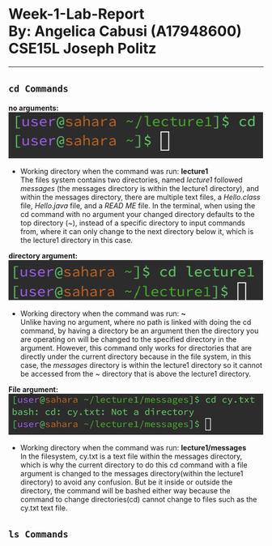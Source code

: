 Week-1-Lab-Report\
By: Angelica Cabusi (A17948600)\
CSE15L Joseph Politz
=========
---

## `cd Commands`
__no arguments:__\
![Image](1.png)

- Working directory when the command was run: **lecture1**\
The files system contains two directories, named _lecture1_ followed _messages_ (the messages directory is within the lecture1 directory), and within the messages directory, there are multiple text files,
a _Hello.class_ file, _Hello.java_ file, and a _READ ME_ file.
In the terminal, when using the cd command with no argument your changed directory defaults to the top directory (~), instead of a specific directory to input commands from, where it can only change to the next directory below it, which is the lecture1 directory
in this case.

__directory argument:__\
![Image](2.png)

- Working directory when the command was run: **~**\
Unlike having no argument, where no path is linked with doing the cd command, by having a directory be an argument then the directory you are operating on will be changed to the specified directory in the argument.
However, this command only works for directories that are directly under the current directory because in the file system, in this case, the _messages_ directory is within the lecture1 directory so it cannot be
accessed from the ~ directory that is above the lecture1 directory.

__File argument:__\
![Image](3.png)

- Working directory when the command was run: **lecture1/messages**\
In the filesystem, cy.txt is a text file within the messages directory, which is why the current directory to do this cd command with a file argument is changed to the messages directory(within the lecture1 directory) to avoid any confusion. But be it inside or outside the directory, the command will be bashed either way because the command to change directories(cd) cannot change to files such as the cy.txt text file.

## `ls Commands`
